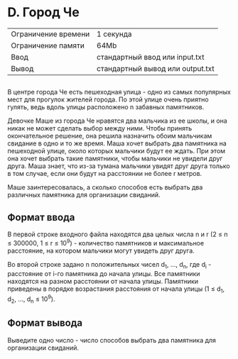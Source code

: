<div class="problem-statement">
   <div class="header">
      <h1 class="title">D. Город Че</h1>
      <table>
         <tr class="time-limit">
            <td class="property-title">Ограничение времени</td>
            <td>1&nbsp;секунда</td>
         </tr>
         <tr class="memory-limit">
            <td class="property-title">Ограничение памяти</td>
            <td>64Mb</td>
         </tr>
         <tr class="input-file">
            <td class="property-title">Ввод</td>
            <td colspan="1">стандартный ввод или input.txt</td>
         </tr>
         <tr class="output-file">
            <td class="property-title">Вывод</td>
            <td colspan="1">стандартный вывод или output.txt</td>
         </tr>
      </table>
   </div>
   <h2></h2>
   <div class="legend"><span style="">
         <p>В центре города Че есть пешеходная улица - одно из самых популярных мест для прогулок жителей города. По этой улице очень
            приятно гулять, ведь вдоль улицы расположено n забавных памятников.
         </p></span><p>Девочке Маше из города Че нравятся два мальчика из ее школы, и она никак не может сделать выбор между ними. Чтобы принять
         окончательное решение, она решила назначить обоим мальчикам свидание в одно и то же время. Маша хочет выбрать два памятника
         на пешеходной улице, около которых мальчики будут ее ждать. При этом она хочет выбрать такие памятники, чтобы мальчики не
         увидели друг друга. Маша знает, что из-за тумана мальчики увидят друг друга только в том случае, если они будут на расстоянии
         не более r метров.
      </p>
      <p>Маше заинтересовалась, а сколько способов есть выбрать два различных памятника для организации свиданий.</p>
   </div>
   <h2>Формат ввода</h2>
   <div class="input-specification"><span style="">
         <p>В первой строке входного файла находятся два целых числа n и r (<span class="tex-math-text">2 &le; n &le; 300000</span>, <span class="tex-math-text">1 &le; r &le; 10<sup>9</sup></span>) - количество памятников и максимальное расстояние, на котором мальчики могут увидеть друг друга.
         </p></span><p>Во второй строке задано n положительных чисел <span class="tex-math-text">d<sub>1</sub>, &hellip;, d<sub>n</sub></span>, где <span class="tex-math-text">d<sub>i</sub></span> - расстояние от i-го памятника до начала улицы. Все памятники находятся на разном расстоянии от начала улицы. Памятники приведены
         в порядке возрастания расстояния от начала улицы (<span class="tex-math-text">1 &le; d<sub>1</sub>, d<sub>2</sub>, &hellip;, d<sub>n</sub> &le; 10<sup>9</sup></span>).
      </p>
   </div>
   <h2>Формат вывода</h2>
   <div class="output-specification"><span style="">
         <p>Выведите одно число - число способов выбрать два памятника для организации свиданий.</p></span><p></p>
   </div>
